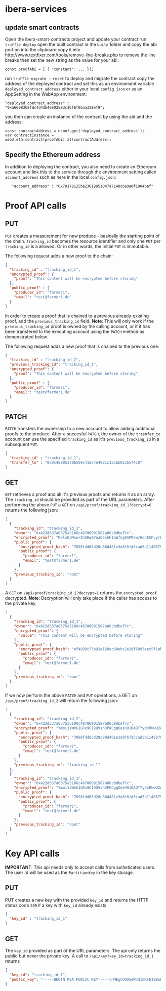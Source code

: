 # ibera-services

## update smart contracts

Open the ibera-smart-contracts project and update your contract
run `truffle deploy` 
open the built contract in the `build` folder and copy the abi portion into the clipboard
copy it into http://www.textfixer.com/tools/remove-line-breaks.php to remove the line breaks
then set the new string as the value for your abi:
```
const proofAbi = [ { "constant": ... }];
```
run `truffle migrate --reset` to deploy and migrate the contract
copy the address of the deployed contract and set this as an environment variable `deployed_contract_address` either in your local `config.json` or as an AppSetting in the WebApp environment: 
```
"deployed_contract_address" : "0xa6608368fdc4d4db4e802583c16f6f0baa338ef9";
```

you then can create an instance of the contract by using the abi and the address:
```
const contractAddress = nconf.get('deployed_contract_address');
var contractInstance = web3.eth.contract(proofAbi).at(contractAddress);
```
## Specify the Ethereum address
In addition to deploying the contract, you also need to create an Ethereum account and link this to the service through the environment setting called `account_address` such as here in the local `config.json`:

```
   "account_address" : "0x79178125ba23619951847a7149c6e0e0f1804baf"
```

# Proof API calls

## PUT
`PUT` creates a measurement for new produce - basically the starting point of the chain. `tracking_id` becomes the resource identifier and only one `PUT` per `tracking_id` is a allowed. Or in other words, the initial `PUT` is immutable.

The following request adds a new proof to the chain:

```json
{
  "tracking_id" : "tracking_id_1",
  "encrypted_proof": {
    "proof": "This content will be encrypted before storing"
  },
  "public_proof" : {
    "producer_id": "farmer1",
    "email": "test@farmer1.de"
  }
}
```

In order to create a proof that is chained to a previous already-existing proof, add the `previous_tracking_id` field.
**Note**: This will only work if the `previous_tracking_id` proof is owned by the calling account, or if it has been transfered to the executing account using the `PATCH` method as demonstrated below.

The following request adds a new proof that is chained to the previous one:

```json
{
  "tracking_id" : "tracking_id_2",
  "previous_tracking_id": "tracking_id_1",
  "encrypted_proof": {
    "proof": "This content will be encrypted before storing"
  },
  "public_proof" : {
    "producer_id": "farmer1",
    "email": "test@farmer1.de"
  }
}
```


## PATCH
`PATCH` transfers the ownership to a new account to allow adding additional proofs to the produce. After a succesful `PATCH`, the owner of the `trasnfer_to` account can use the specified `tracking_id` as it's `previous_tracking_id` in a subsequent `PUT`. 

```json
{
  "tracking_id" : "tracking_id_1",
  "transfer_to" : "0x9c45e05370b509c416c4e4981c13c6b023b574c0"
}
```


## GET
`GET` retrieves a proof and all it's previous proofs and returns it as an array. The `tracking_id` should be provided as part of the URL parameters.
After performing the above `PUT` a `GET` on `/api/proof/tracking_id_1?decrypt=0` returns the following json: 

```json
[
  {
    "tracking_id": "tracking_id_1",
    "owner": "0x422d337a0375a5108c48706901587a80c8dbef7c",
    "encrypted_proof": "RolsKpMso+ZnOHq4YeaQ3chH1aWfng8GPMsw/HdhE5PLyrb4RtgHONWuLqO+ZSBz0cUm5bTzUXLvlrWk4Um7XyBvKccDv9/dEAP3pIO+G9w70qtxKbpeZpdEnR2kAbatuOD5rrFUI4fNJj7NoUncY59o7ppMX3xfDp7U7n9GzAo4Z0667EKw3YNM4gParDKYpuhXcupjN7Xr77SAMpkRF29lxrS23EhXpQ368aUzgdZP5A0YBidI1Ah48sjdroXh",
    "public_proof": {
      "encrypted_proof_hash": "7898fdd63d28c88d461e3d8f6fd3cad5b1140379d3aa6bf0ba2a4664376468db",
      "public_proof": {
        "producer_id": "farmer1",
        "email": "test@farmer1.de"
      }
    },
    "previous_tracking_id": "root"
  }
]
```

A `GET` on `/api/proof/tracking_id_1?decrypt=1` returns the `encrypted_proof` decrypted. 
**Note**: Decryption will only take place if the caller has access to the private key. 

```json
[
  {
    "tracking_id": "tracking_id_1",
    "owner": "0x422d337a0375a5108c48706901587a80c8dbef7c",
    "encrypted_proof": {
      "value": "This content will be encrypted before storing"
    },
    "public_proof": {
      "encrypted_proof_hash": "ef4089c73b92e128ac68ebc2e26f6893eec5f1ab4607de2752c73e2a143a1375",
      "public_proof": {
        "producer_id": "farmer1",
        "email": "test@farmer1.de"
      }
    },
    "previous_tracking_id": "root"
  }
]
```

If we now perform the above `PATCH` and `PUT` operations, a GET on `/api/proof/tracking_id_2` will return the following json: 

```json
[
  {
    "tracking_id": "tracking_id_2",
    "owner": "0x422d337a0375a5108c48706901587a80c8dbef7c",
    "encrypted_proof": "Ymoi1sWmG1GRx9CI9QVsh3PKCgqOesH91OADTYydxRkwU2ee9me3wMykVxX2n2AI//uMUqyMmnm1CMbzjS598gk5pZCskhlJ4tMY/ZGXxm7gBZ/3snoNHKuaAxFASMgAdrjH+/WBnaQYsH55wgKc03e+uhBj6yTeXa06aCNFLKQ=",
    "public_proof": {
      "encrypted_proof_hash": "7898fdd63d28c88d461e3d8f6fd3cad5b1140379d3aa6bf0ba2a4664376468db",
      "public_proof": {
        "producer_id": "farmer2",
        "email": "test@farmer2.de"
      }
    },
    "previous_tracking_id": "tracking_id_1"
  },
  {
    "tracking_id": "tracking_id_1",
    "owner": "0x422d337a0375a5108c48706901587a80c8dbef7c",
    "encrypted_proof": "Ymoi1sWmG1GRx9CI9QVsh3PKCgqOesH91OADTYydxRkwU2ee9me3wMykVxX2n2AI//uMUqyMmnm1CMbzjS598gk5pZCskhlJ4tMY/ZGXxm7gBZ/3snoNHKuaAxFASMgAdrjH+/WBnaQYsH55wgKc03e+uhBj6yTeXa06aCNFLKQ=",
    "public_proof": {
      "encrypted_proof_hash": "7898fdd63d28c88d461e3d8f6fd3cad5b1140379d3aa6bf0ba2a4664376468db",
      "public_proof": {
        "producer_id": "farmer1",
        "email": "test@farmer1.de"
      }
    },
    "previous_tracking_id": "root"
  }
]
```

# Key API calls
**IMPORTANT**: This api needs only to accept calls from autheticated users. The user Id will be used as the `PartitionKey` in the key storage.

## PUT
PUT creates a new key with the provided `key_id` and returns the HTTP status code `409` if a key with `key_id` already exists.

```json
{
  "key_id" : "tracking_id_1"
}
```

## GET
The `key_id` provided as part of the URL parameters. The api only returns the public but never the private key.
A call to `/api/key?key_id=tracking_id_1` returns 

```json
{
  "key_id": "tracking_id_1",
  "public_key": "-----BEGIN RSA PUBLIC KEY-----\nMEgCQQDaeW3dIGRrE1ZBwWyFNJc7iZPvSTNXHN5LIbHCAOCwp/W+Fy7PLaKyS4JT\nVhjV1/AmRmwnbeUI9/HZEVGaF573AgMBAAE=\n-----END RSA PUBLIC KEY-----"
}
```
